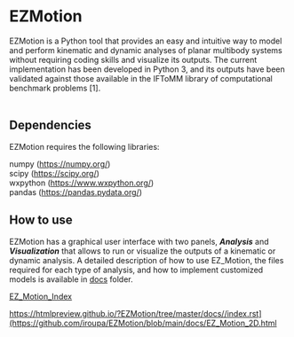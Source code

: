 # EZMotion

EZMotion is a Python tool that provides an easy and intuitive way to model and perform kinematic and dynamic analyses of planar multibody systems without requiring coding skills and visualize its outputs. The current implementation has been developed in Python 3, and its outputs have been validated against those available in the IFToMM library of computational benchmark problems [1].
<br>
<br>

## Dependencies

EZMotion requires the following libraries:

numpy (https://numpy.org/) <br>
scipy (https://scipy.org/) <br>
wxpython (https://www.wxpython.org/) <br>
pandas (https://pandas.pydata.org/)
<br>
## How to use

EZMotion has a graphical user interface with two panels, ***Analysis*** and ***Visualization*** that allows to run or visualize the outputs of a kinematic or dynamic analysis. A detailed description of how to use EZ_Motion, the files required for each type of analysis, and how to implement customized models is available in [docs]([EZMotion/tree/master/docs//index.rst](https://github.com/iroupa/EZMotion/blob/main/docs/EZ_Motion_2D.html)) folder.

[EZ_Motion_Index](https://htmlpreview.github.io/?https://github.com/iroupa/EZMotion/blob/main/docs/index.html)

https://htmlpreview.github.io/?EZMotion/tree/master/docs//index.rst](https://github.com/iroupa/EZMotion/blob/main/docs/EZ_Motion_2D.html
